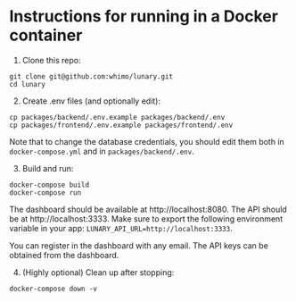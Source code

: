 # Instructions for running in a Docker container

1. Clone this repo:
```
git clone git@github.com:whimo/lunary.git
cd lunary
```

2. Create .env files (and optionally edit):
```
cp packages/backend/.env.example packages/backend/.env
cp packages/frontend/.env.example packages/frontend/.env
```
Note that to change the database credentials, you should edit them both in `docker-compose.yml` and in `packages/backend/.env`.

3. Build and run:
```
docker-compose build
docker-compose run
```

The dashboard should be available at http://localhost:8080.
The API should be at http://localhost:3333.
Make sure to export the following environment variable in your app: `LUNARY_API_URL=http://localhost:3333`.

You can register in the dashboard with any email. The API keys can be obtained from the dashboard.

4. (Highly optional) Clean up after stopping:
```
docker-compose down -v
```
